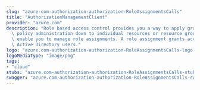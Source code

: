 ```yaml
---
slug: "azure-com-authorization-authorization-RoleAssignmentsCalls"
title: "AuthorizationManagementClient"
provider: "azure.com"
description: "Role based access control provides you a way to apply granular level\
  \ policy administration down to individual resources or resource groups. These operations\
  \ enable you to manage role assignments. A role assignment grants access to Azure\
  \ Active Directory users."
logo: "azure.com-authorization-authorization-RoleAssignmentsCalls-logo.png"
logoMediaType: "image/png"
tags:
- "cloud"
stubs: "azure.com-authorization-authorization-RoleAssignmentsCalls-stubs.json"
swagger: "azure.com-authorization-authorization-RoleAssignmentsCalls-swagger.json"
---
```

